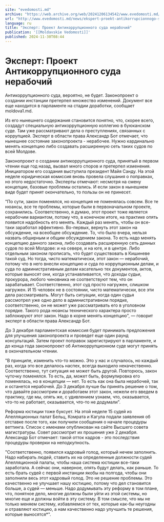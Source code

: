 ```yaml
---
site: "evedomosti.md"
archive: "https://web.archive.org/web/20241206134542/www.evedomosti.md/news/ekspert-proekt-antikorrupcionnogo-suda-nerabochij"
url: "http://www.evedomosti.md/news/ekspert-proekt-antikorrupcionnogo-suda-nerabochij"
language: ru
title: "Эксперт: Проект Антикоррупционного суда нерабочий"
publication: '[[Moldavskie Vedomosti]]'
published: 2024-11-30T08:44
---
```


# Эксперт: Проект Антикоррупционного суда нерабочий

Антикоррупционного суда, вероятно, не будет. Законопроект о создании инстанции претерпел множество изменений. Документ все еще находится в парламенте на стадии доработки, сообщает moldova1.md.

Из его нынешнего содержания становится понятно, что, скорее всего, создадут специальную антикоррупционную коллегию в буюканском суде. Там уже рассматривают дела о преступлениях, связанных с коррупцией. Эксперт в области права Александр Бот отмечает, что нынешнее состояние законопроекта - нерабочее. Нужно кардинально менять концепцию либо создавать расширенную сеть таких судов по всей Молдове.

Законопроект о создании антикоррупционного суда, принятый в первом чтении еще год назад, вызвал много споров и претерпел изменения. Инициатором его создания выступила президент Майя Санду. На этой неделе юридическая комиссия вновь провела слушания о поправках, но этого недостаточно. Эксперты отмечают: несмотря на смену концепции, базовые проблемы остались. И если закон в нынешнем виде будет принят окончательно, то пользы он не принесет.

"По сути, закон поменялся, но концепция не поменялась совсем. Все те нюансы, все те проблемы, которые были в первоначальном проекте, сохранились. Соответственно, я думаю, этот проект тоже является нерабочим вариантом, потому что, в конечном итоге, на практике опять появится надобность его менять. Каждый раз менять, чтобы он все-таки заработал эффективно. Во-первых, вернуть этот закон на обсуждение, на всеобщее обсуждение. То, что было вчера, нельзя назвать обширным и общим обсуждением закона. То есть надо менять концепцию данного закона, либо создавать расширенную сеть данных судов по всей Молдове: и на севере, и на юге, и в центре. Либо отдельным законом прописать, что будет существовать в Кишиневе такой суд. Но тогда, чисто математически, этот закон — нерабочий, потому что в него внесли концепцию и суда по коррупционным делам, и суда по административным делам касательно тех документов, актов, которые выносят они, когда устанавливается, что доходы судьи, прокурора, любого чиновника не соответствуют тем, что он зарабатывает. Соответственно, этот суд просто нагружен, слишком нагружен. И 15 человек не в состоянии, чисто математически, все эти дела рассматривать. Могут быть ситуации, когда один судья рассмотрел уже одно дело в административном порядке, соответственно, он не может уже рассматривать его в уголовном порядке. Такого рода нюансы технического характера просто заблокируют этот закон. Надо в корне менять концепцию", — говорит эксперт в области права Александр Бот.

До 3 декабря парламентская комиссия будет принимать предложения для улучшения законопроекта и проведет еще один раунд консультаций. Затем проект поправок зарегистрируют в парламенте, и до конца года законопроект об Антикоррупционном суде могут принять в окончательном чтении.

"В принципе, изменить что-то можно. Это у нас и случалось, но каждый раз, когда это все делалось наспех, всегда выходило некачественно. Соответственно, тут ситуация не может быть другой. Повторюсь, закон чуточку поменялся. То есть, да, может быть, формулировка его поменялась, но в концепции — нет. То есть как она была нерабочей, так и останется нерабочей. До 3 декабря лучше бы принять решение о том, что давайте рассмотрим и доработаем этот закон, нежели его введем в практику, где мы, опять же, с удивлением узнаем, что, оказывается, что-то не работает, оказывается, что-то не додумали".

Реформа юстиции тоже буксует. На этой неделе 15 судей из Апелляционных палат Бельц, Комрата и Кагула подали заявления об отставке после того, как получили сообщения о начале процедуры веттинга. Список с именами опубликован на сайте Высшего совета магистратуры. Совет рассмотрит их прошения уже 2 декабря. Александр Бот отмечает: такой отток кадров - это последствия процедуры проверки на неподкупность.

"Соответственно, появился кадровый голод, который нечем заполнить. Надо набирать людей, ставить их на определенные должности судей Апелляционной палаты, чтобы наша система юстиции все-таки заработала. А сейчас они, наверное, опять будут делать, как раньше. То есть брать судей с первой инстанции якобы на полгода, чтобы они заполнили весь этот кадровый голод. Это не решение проблемы. Это качественно не улучшает нашу юстицию, потому что дел становится больше, а судей — меньше. Надо додумывать эту реформу в том плане, что, понятное дело, многие должны были уйти из этой системы, но многие еще и должны войти в эту систему. В том смысле, что мы не только меняем систему, избавляемся от тех, которые как-бы неугодны и отравляют юстицию, а нам качественно надо улучшить те решения, которые выносятся*".